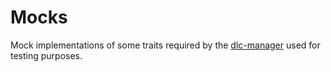 # Mocks

Mock implementations of some traits required by the [dlc-manager](../dlc-manager) used for testing purposes.